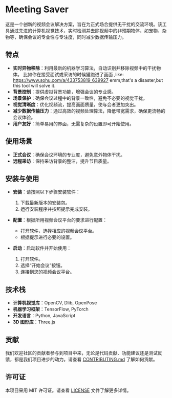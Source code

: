 # Meeting Saver

这是一个创新的视频会议解决方案，旨在为正式场合提供无干扰的交流环境。该工具通过先进的计算机视觉技术，实时检测并去除视频中的非预期物体，如宠物、杂物等，确保会议的专业性与专注度，同时减少数据传输压力。

## 特点

- **实时异物移除**：利用最新的机器学习算法，自动识别并移除视频中的干扰物体。
比如你在接受面试或采访的时候猫跑进了画面 ,like:
  https://www.sohu.com/a/433753819_639927
  emm,that's a disaster,but this tool will solve it.
- **背景控制**：提供虚拟背景功能，增强会议的专业感。
- **场景保护**：确保会议过程中的背景一致性，避免不必要的视觉干扰。
- **视觉清晰度**：优化视频流，提高画面质量，使与会者更加突出。
- **减少数据传输压力**：通过高效的视频处理算法，降低带宽需求，确保更流畅的会议体验。
- **用户友好**：简单易用的界面，无需复杂的设置即可开始使用。

## 使用场景

- **正式会议**：确保会议环境的专业度，避免意外物体干扰。
- **远程采访**：保持采访背景的整洁，提升节目质量。


## 安装与使用

- **安装**：请按照以下步骤安装软件：
  1. 下载最新版本的安装包。
  2. 运行安装程序并按照提示完成安装。

- **配置**：根据所用视频会议平台的要求进行配置：
  - 打开软件，选择相应的视频会议平台。
  - 根据提示进行必要的设置。

- **启动**：启动软件并开始使用：
  1. 打开软件。
  2. 选择“开始会议”按钮。
  3. 连接到您的视频会议平台。

## 技术栈

- **计算机视觉库**：OpenCV, Dlib, OpenPose
- **机器学习框架**：TensorFlow, PyTorch
- **开发语言**：Python, JavaScript
- **3D 图形库**：Three.js

## 贡献

我们欢迎社区的贡献者参与到项目中来，无论是代码贡献、功能建议还是测试反馈，都是我们项目进步的动力。请查看 [CONTRIBUTING.md](CONTRIBUTING.md) 了解如何贡献。

## 许可证

本项目采用 MIT 许可证。请查看 [LICENSE](LICENSE) 文件了解更多详情。